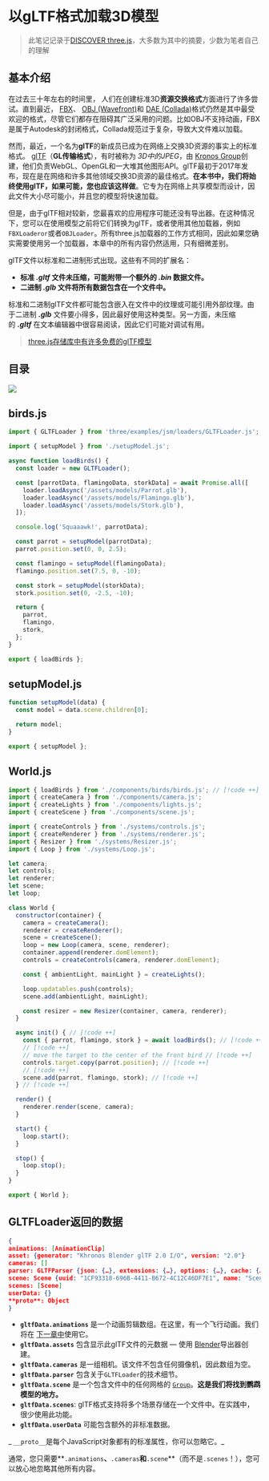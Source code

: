 # 以gLTF格式加载3D模型

> 此笔记记录于[DISCOVER three.js](https://discoverthreejs.com/)，大多数为其中的摘要，少数为笔者自己的理解
## 基本介绍

在过去三十年左右的时间里， 人们在创建标准3D**资源交换格式**方面进行了许多尝试。直到最近， [FBX](https://threejs.org/examples/webgl_loader_fbx.html)、 [OBJ (Wavefront)](https://threejs.org/examples/#webgl_loader_obj_mtl)和 [DAE (Collada)](https://threejs.org/examples/?q=collada#webgl_loader_collada_skinning)格式仍然是其中最受欢迎的格式，尽管它们都存在阻碍其广泛采用的问题。比如OBJ不支持动画，FBX是属于Autodesk的封闭格式，Collada规范过于复杂，导致大文件难以加载。

然而，最近，一个名为**glTF**的新成员已成为在网络上交换3D资源的事实上的标准格式。 [glTF](https://www.khronos.org/gltf/)（**GL传输格式**），有时被称为 _3D中的JPEG_，由 [Kronos Group](https://www.khronos.org/)创建，他们负责WebGL、OpenGL和一大堆其他图形API。glTF最初于2017年发布，现在是在网络和许多其他领域交换3D资源的最佳格式。**在本书中，我们将始终使用glTF，如果可能，您也应该这样做**。它专为在网络上共享模型而设计，因此文件大小尽可能小，并且您的模型将快速加载。

但是，由于glTF相对较新，您最喜欢的应用程序可能还没有导出器。在这种情况下，您可以在使用模型之前将它们转换为glTF，或者使用其他加载器，例如`FBXLoaderor`或者`OBJLoader`。所有three.js加载器的工作方式相同，因此如果您确实需要使用另一个加载器，本章中的所有内容仍然适用，只有细微差别。

glTF文件以标准和二进制形式出现。这些有不同的扩展名：

- **标准 _.gltf_ 文件未压缩，可能附带一个额外的 _.bin_ 数据文件。**
- **二进制 _.glb_ 文件将所有数据包含在一个文件中。**

标准和二进制glTF文件都可能包含嵌入在文件中的纹理或可能引用外部纹理。由于二进制 _**.glb**_ 文件要小得多，因此最好使用这种类型。另一方面，未压缩的 _**.gltf**_ 在文本编辑器中很容易阅读，因此它们可能对调试有用。

> [three.js存储库中有许多免费的glTF模型](https://github.com/mrdoob/three.js/tree/master/examples/models/gltf)

## 目录

![](https://oss.justin3go.com/blogs/Pasted%20image%2020231218154541.png)

## birds.js

```js
import { GLTFLoader } from 'three/examples/jsm/loaders/GLTFLoader.js';

import { setupModel } from './setupModel.js';

async function loadBirds() {
  const loader = new GLTFLoader();

  const [parrotData, flamingoData, storkData] = await Promise.all([
    loader.loadAsync('/assets/models/Parrot.glb'),
    loader.loadAsync('/assets/models/Flamingo.glb'),
    loader.loadAsync('/assets/models/Stork.glb'),
  ]);

  console.log('Squaaawk!', parrotData);

  const parrot = setupModel(parrotData);
  parrot.position.set(0, 0, 2.5);

  const flamingo = setupModel(flamingoData);
  flamingo.position.set(7.5, 0, -10);

  const stork = setupModel(storkData);
  stork.position.set(0, -2.5, -10);

  return {
    parrot,
    flamingo,
    stork,
  };
}

export { loadBirds };

```

## setupModel.js

```js
function setupModel(data) {
  const model = data.scene.children[0];

  return model;
}

export { setupModel };
```

## World.js

```js
import { loadBirds } from './components/birds/birds.js'; // [!code ++]
import { createCamera } from './components/camera.js';
import { createLights } from './components/lights.js';
import { createScene } from './components/scene.js';

import { createControls } from './systems/controls.js';
import { createRenderer } from './systems/renderer.js';
import { Resizer } from './systems/Resizer.js';
import { Loop } from './systems/Loop.js';

let camera;
let controls;
let renderer;
let scene;
let loop;

class World {
  constructor(container) {
    camera = createCamera();
    renderer = createRenderer();
    scene = createScene();
    loop = new Loop(camera, scene, renderer);
    container.append(renderer.domElement);
    controls = createControls(camera, renderer.domElement);

    const { ambientLight, mainLight } = createLights();

    loop.updatables.push(controls);
    scene.add(ambientLight, mainLight);

    const resizer = new Resizer(container, camera, renderer);
  }

  async init() { // [!code ++]
    const { parrot, flamingo, stork } = await loadBirds(); // [!code ++]
    // [!code ++]
    // move the target to the center of the front bird // [!code ++]
    controls.target.copy(parrot.position); // [!code ++]
    // [!code ++]
    scene.add(parrot, flamingo, stork); // [!code ++]
  } // [!code ++]

  render() {
    renderer.render(scene, camera);
  }

  start() {
    loop.start();
  }

  stop() {
    loop.stop();
  }
}

export { World };
```

## GLTFLoader返回的数据

```json
{
animations: [AnimationClip]
asset: {generator: "Khronos Blender glTF 2.0 I/O", version: "2.0"}
cameras: []
parser: GLTFParser {json: {…}, extensions: {…}, options: {…}, cache: {…}, primitiveCache: {…}, …}
scene: Scene {uuid: "1CF93318-696B-4411-B672-4C12C46DF7E1", name: "Scene", type: "Scene", parent: null, children: Array(0), …}
scenes: [Scene]
userData: {}
**proto**: Object
}
```

- **`gltfData.animations`** 是一个动画剪辑数组。在这里，有一个飞行动画。我们将在 [下一章中](https://discoverthreejs.com/zh/book/first-steps/animation-system/ "下一章中")使用它。
- **`gltfData.assets`** 包含显示此glTF文件的元数据 — 使用 [Blender](https://www.blender.org/)导出器创建。
- **`gltfData.cameras`** 是一组相机。该文件不包含任何摄像机，因此数组为空。
- **`gltfData.parser`** 包含关于`GLTFLoader`的技术细节。
- **`gltfData.scene`** 是一个包含文件中的任何网格的 [`Group`](https://discoverthreejs.com/zh/book/first-steps/organizing-with-group/#hello-group "`Group`")。**这是我们将找到鹦鹉模型的地方。**
- **`gltfData.scenes`**: glTF格式支持将多个场景存储在一个文件中。在实践中，很少使用此功能。
- **`gltfData.userData`** 可能包含额外的非标准数据。

_ `__proto__`是每个JavaScript对象都有的标准属性，你可以忽略它。_

通常，您只需要**`.animations`**、**`.cameras`**和**`.scene`**（而不是`.scenes`！），您可以放心地忽略其他所有内容。

